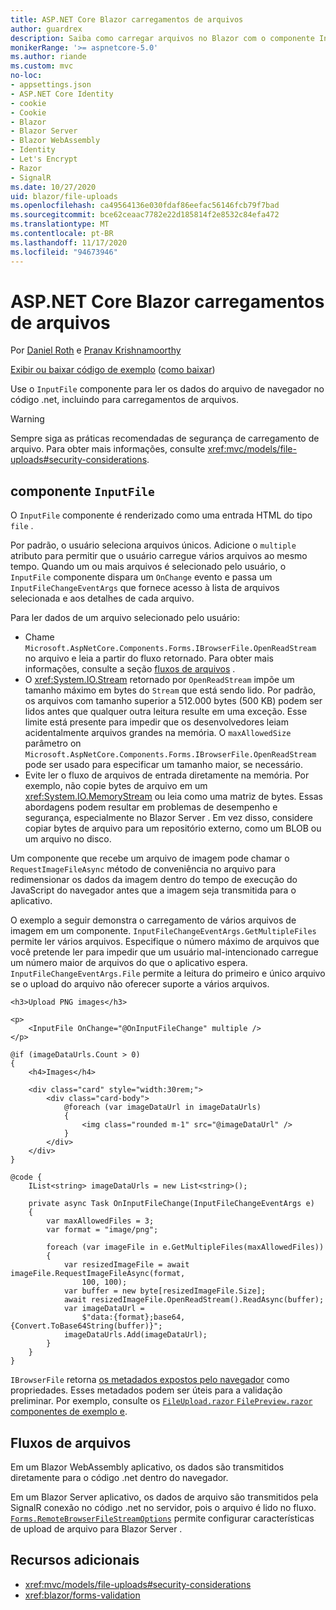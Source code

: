 ```yaml
---
title: ASP.NET Core Blazor carregamentos de arquivos
author: guardrex
description: Saiba como carregar arquivos no Blazor com o componente InputFile.
monikerRange: '>= aspnetcore-5.0'
ms.author: riande
ms.custom: mvc
no-loc:
- appsettings.json
- ASP.NET Core Identity
- cookie
- Cookie
- Blazor
- Blazor Server
- Blazor WebAssembly
- Identity
- Let's Encrypt
- Razor
- SignalR
ms.date: 10/27/2020
uid: blazor/file-uploads
ms.openlocfilehash: ca49564136e030fdaf86eefac56146fcb79f7bad
ms.sourcegitcommit: bce62ceaac7782e22d185814f2e8532c84efa472
ms.translationtype: MT
ms.contentlocale: pt-BR
ms.lasthandoff: 11/17/2020
ms.locfileid: "94673946"
---
```

# <a name="aspnet-core-no-locblazor-file-uploads"></a>ASP.NET Core Blazor carregamentos de arquivos

Por [Daniel Roth](https://github.com/danroth27) e [Pranav Krishnamoorthy](https://github.com/pranavkm)

[Exibir ou baixar código de exemplo](https://github.com/dotnet/AspNetCore.Docs/tree/master/aspnetcore/blazor/file-uploads/samples/) ([como baixar](xref:index#how-to-download-a-sample))

Use o `InputFile` componente para ler os dados do arquivo de navegador no código .net, incluindo para carregamentos de arquivos.

> [!WARNING]
> Sempre siga as práticas recomendadas de segurança de carregamento de arquivo. Para obter mais informações, consulte <xref:mvc/models/file-uploads#security-considerations>.

## <a name="inputfile-component"></a>componente `InputFile`

O `InputFile` componente é renderizado como uma entrada HTML do tipo `file` .

Por padrão, o usuário seleciona arquivos únicos. Adicione o `multiple` atributo para permitir que o usuário carregue vários arquivos ao mesmo tempo. Quando um ou mais arquivos é selecionado pelo usuário, o `InputFile` componente dispara um `OnChange` evento e passa um `InputFileChangeEventArgs` que fornece acesso à lista de arquivos selecionada e aos detalhes de cada arquivo.

Para ler dados de um arquivo selecionado pelo usuário:

* Chame `Microsoft.AspNetCore.Components.Forms.IBrowserFile.OpenReadStream` no arquivo e leia a partir do fluxo retornado. Para obter mais informações, consulte a seção [fluxos de arquivos](#file-streams) .
* O <xref:System.IO.Stream> retornado por `OpenReadStream` impõe um tamanho máximo em bytes do `Stream` que está sendo lido. Por padrão, os arquivos com tamanho superior a 512.000 bytes (500 KB) podem ser lidos antes que qualquer outra leitura resulte em uma exceção. Esse limite está presente para impedir que os desenvolvedores leiam acidentalmente arquivos grandes na memória. O `maxAllowedSize` parâmetro on `Microsoft.AspNetCore.Components.Forms.IBrowserFile.OpenReadStream` pode ser usado para especificar um tamanho maior, se necessário.
* Evite ler o fluxo de arquivos de entrada diretamente na memória. Por exemplo, não copie bytes de arquivo em um <xref:System.IO.MemoryStream> ou leia como uma matriz de bytes. Essas abordagens podem resultar em problemas de desempenho e segurança, especialmente no Blazor Server . Em vez disso, considere copiar bytes de arquivo para um repositório externo, como um BLOB ou um arquivo no disco.

Um componente que recebe um arquivo de imagem pode chamar o `RequestImageFileAsync` método de conveniência no arquivo para redimensionar os dados da imagem dentro do tempo de execução do JavaScript do navegador antes que a imagem seja transmitida para o aplicativo.

O exemplo a seguir demonstra o carregamento de vários arquivos de imagem em um componente. `InputFileChangeEventArgs.GetMultipleFiles` permite ler vários arquivos. Especifique o número máximo de arquivos que você pretende ler para impedir que um usuário mal-intencionado carregue um número maior de arquivos do que o aplicativo espera. `InputFileChangeEventArgs.File` permite a leitura do primeiro e único arquivo se o upload do arquivo não oferecer suporte a vários arquivos.

```razor
<h3>Upload PNG images</h3>

<p>
    <InputFile OnChange="@OnInputFileChange" multiple />
</p>

@if (imageDataUrls.Count > 0)
{
    <h4>Images</h4>

    <div class="card" style="width:30rem;">
        <div class="card-body">
            @foreach (var imageDataUrl in imageDataUrls)
            {
                <img class="rounded m-1" src="@imageDataUrl" />
            }
        </div>
    </div>
}

@code {
    IList<string> imageDataUrls = new List<string>();

    private async Task OnInputFileChange(InputFileChangeEventArgs e)
    {
        var maxAllowedFiles = 3;
        var format = "image/png";

        foreach (var imageFile in e.GetMultipleFiles(maxAllowedFiles))
        {
            var resizedImageFile = await imageFile.RequestImageFileAsync(format, 
                100, 100);
            var buffer = new byte[resizedImageFile.Size];
            await resizedImageFile.OpenReadStream().ReadAsync(buffer);
            var imageDataUrl = 
                $"data:{format};base64,{Convert.ToBase64String(buffer)}";
            imageDataUrls.Add(imageDataUrl);
        }
    }
}
```

`IBrowserFile` retorna [os metadados expostos pelo navegador](https://developer.mozilla.org/docs/Web/API/File#Instance_properties) como propriedades. Esses metadados podem ser úteis para a validação preliminar. Por exemplo, consulte os [ `FileUpload.razor` `FilePreview.razor` componentes de exemplo e](https://github.com/dotnet/AspNetCore.Docs/tree/master/aspnetcore/blazor/file-uploads/samples/).

## <a name="file-streams"></a>Fluxos de arquivos

Em um Blazor WebAssembly aplicativo, os dados são transmitidos diretamente para o código .net dentro do navegador.

Em um Blazor Server aplicativo, os dados de arquivo são transmitidos pela SignalR conexão no código .net no servidor, pois o arquivo é lido no fluxo. [`Forms.RemoteBrowserFileStreamOptions`](https://github.com/dotnet/aspnetcore/blob/master/src/Components/Web/src/Forms/InputFile/RemoteBrowserFileStreamOptions.cs) permite configurar características de upload de arquivo para Blazor Server .

## <a name="additional-resources"></a>Recursos adicionais

* <xref:mvc/models/file-uploads#security-considerations>
* <xref:blazor/forms-validation>
